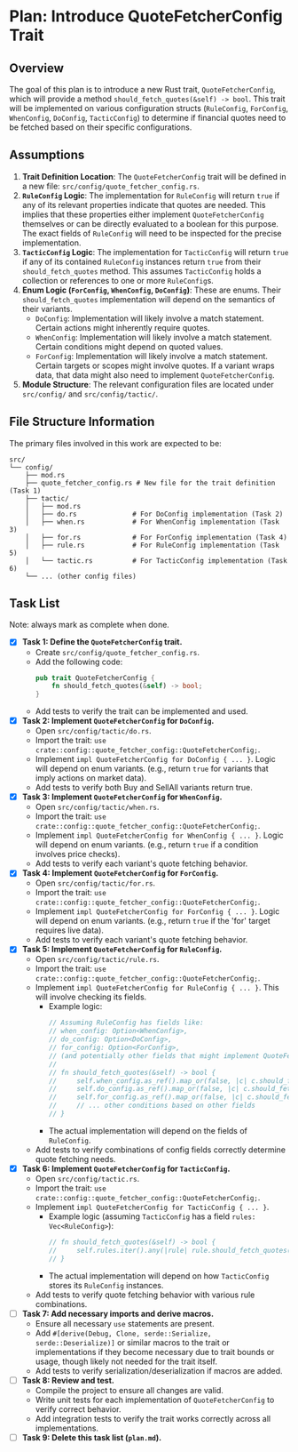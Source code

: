 # Plan: Introduce QuoteFetcherConfig Trait

## Overview

The goal of this plan is to introduce a new Rust trait, `QuoteFetcherConfig`, which will provide a method `should_fetch_quotes(&self) -> bool`. This trait will be implemented on various configuration structs (`RuleConfig`, `ForConfig`, `WhenConfig`, `DoConfig`, `TacticConfig`) to determine if financial quotes need to be fetched based on their specific configurations.

## Assumptions

1.  **Trait Definition Location**: The `QuoteFetcherConfig` trait will be defined in a new file: `src/config/quote_fetcher_config.rs`.
2.  **`RuleConfig` Logic**: The implementation for `RuleConfig` will return `true` if any of its relevant properties indicate that quotes are needed. This implies that these properties either implement `QuoteFetcherConfig` themselves or can be directly evaluated to a boolean for this purpose. The exact fields of `RuleConfig` will need to be inspected for the precise implementation.
3.  **`TacticConfig` Logic**: The implementation for `TacticConfig` will return `true` if any of its contained `RuleConfig` instances return `true` from their `should_fetch_quotes` method. This assumes `TacticConfig` holds a collection or references to one or more `RuleConfig`s.
4.  **Enum Logic (`ForConfig`, `WhenConfig`, `DoConfig`)**: These are enums. Their `should_fetch_quotes` implementation will depend on the semantics of their variants.
    *   `DoConfig`: Implementation will likely involve a match statement. Certain actions might inherently require quotes.
    *   `WhenConfig`: Implementation will likely involve a match statement. Certain conditions might depend on quoted values.
    *   `ForConfig`: Implementation will likely involve a match statement. Certain targets or scopes might involve quotes.
    If a variant wraps data, that data might also need to implement `QuoteFetcherConfig`.
5.  **Module Structure**: The relevant configuration files are located under `src/config/` and `src/config/tactic/`.

## File Structure Information

The primary files involved in this work are expected to be:

```
src/
└── config/
    ├── mod.rs
    ├── quote_fetcher_config.rs # New file for the trait definition (Task 1)
    ├── tactic/
    │   ├── mod.rs
    │   ├── do.rs              # For DoConfig implementation (Task 2)
    │   ├── when.rs            # For WhenConfig implementation (Task 3)
    │   ├── for.rs             # For ForConfig implementation (Task 4)
    │   ├── rule.rs            # For RuleConfig implementation (Task 5)
    │   └── tactic.rs          # For TacticConfig implementation (Task 6)
    └── ... (other config files)
```

## Task List

Note: always mark as complete when done.

- [x] **Task 1: Define the `QuoteFetcherConfig` trait.**
    - Create `src/config/quote_fetcher_config.rs`.
    - Add the following code:
      ```rust
      pub trait QuoteFetcherConfig {
          fn should_fetch_quotes(&self) -> bool;
      }
      ```
    - Add tests to verify the trait can be implemented and used.
- [x] **Task 2: Implement `QuoteFetcherConfig` for `DoConfig`.**
    - Open `src/config/tactic/do.rs`.
    - Import the trait: `use crate::config::quote_fetcher_config::QuoteFetcherConfig;`.
    - Implement `impl QuoteFetcherConfig for DoConfig { ... }`. Logic will depend on enum variants. (e.g., return `true` for variants that imply actions on market data).
    - Add tests to verify both Buy and SellAll variants return true.
- [x] **Task 3: Implement `QuoteFetcherConfig` for `WhenConfig`.**
    - Open `src/config/tactic/when.rs`.
    - Import the trait: `use crate::config::quote_fetcher_config::QuoteFetcherConfig;`.
    - Implement `impl QuoteFetcherConfig for WhenConfig { ... }`. Logic will depend on enum variants. (e.g., return `true` if a condition involves price checks).
    - Add tests to verify each variant's quote fetching behavior.
- [x] **Task 4: Implement `QuoteFetcherConfig` for `ForConfig`.**
    - Open `src/config/tactic/for.rs`.
    - Import the trait: `use crate::config::quote_fetcher_config::QuoteFetcherConfig;`.
    - Implement `impl QuoteFetcherConfig for ForConfig { ... }`. Logic will depend on enum variants. (e.g., return `true` if the 'for' target requires live data).
    - Add tests to verify each variant's quote fetching behavior.
- [x] **Task 5: Implement `QuoteFetcherConfig` for `RuleConfig`.**
    - Open `src/config/tactic/rule.rs`.
    - Import the trait: `use crate::config::quote_fetcher_config::QuoteFetcherConfig;`.
    - Implement `impl QuoteFetcherConfig for RuleConfig { ... }`. This will involve checking its fields.
        - Example logic:
          ```rust
          // Assuming RuleConfig has fields like:
          // when_config: Option<WhenConfig>,
          // do_config: Option<DoConfig>,
          // for_config: Option<ForConfig>,
          // (and potentially other fields that might implement QuoteFetcherConfig or be booleans)
          //
          // fn should_fetch_quotes(&self) -> bool {
          //     self.when_config.as_ref().map_or(false, |c| c.should_fetch_quotes()) ||
          //     self.do_config.as_ref().map_or(false, |c| c.should_fetch_quotes()) ||
          //     self.for_config.as_ref().map_or(false, |c| c.should_fetch_quotes()) // ||
          //     // ... other conditions based on other fields
          // }
          ```
        - The actual implementation will depend on the fields of `RuleConfig`.
    - Add tests to verify combinations of config fields correctly determine quote fetching needs.
- [x] **Task 6: Implement `QuoteFetcherConfig` for `TacticConfig`.**
    - Open `src/config/tactic.rs`.
    - Import the trait: `use crate::config::quote_fetcher_config::QuoteFetcherConfig;`.
    - Implement `impl QuoteFetcherConfig for TacticConfig { ... }`.
        - Example logic (assuming `TacticConfig` has a field `rules: Vec<RuleConfig>`):
          ```rust
          // fn should_fetch_quotes(&self) -> bool {
          //     self.rules.iter().any(|rule| rule.should_fetch_quotes())
          // }
          ```
        - The actual implementation will depend on how `TacticConfig` stores its `RuleConfig` instances.
    - Add tests to verify quote fetching behavior with various rule combinations.
- [ ] **Task 7: Add necessary imports and derive macros.**
    - Ensure all necessary `use` statements are present.
    - Add `#[derive(Debug, Clone, serde::Serialize, serde::Deserialize)]` or similar macros to the trait or implementations if they become necessary due to trait bounds or usage, though likely not needed for the trait itself.
    - Add tests to verify serialization/deserialization if macros are added.
- [ ] **Task 8: Review and test.**
    - Compile the project to ensure all changes are valid.
    - Write unit tests for each implementation of `QuoteFetcherConfig` to verify correct behavior.
    - Add integration tests to verify the trait works correctly across all implementations.
- [ ] **Task 9: Delete this task list (`plan.md`).** 